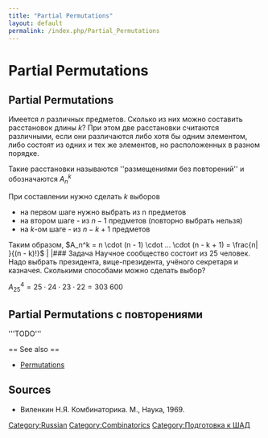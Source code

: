 ```yaml
---
title: "Partial Permutations"
layout: default
permalink: /index.php/Partial_Permutations
---
```


# Partial Permutations

## Partial Permutations
Имеется $n$ различных предметов. Сколько из них можно составить расстановок длины $k$? При этом две расстановки считаются различными, если они различаются либо хотя бы одним элементом, либо состоят из одних и тех же элементов, но расположенных в разном порядке.

Такие расстановки называются ''размещениями без повторений'' и обозначаются $A_n^k$


При составлении нужно сделать $k$ выборов 

- на первом шаге нужно выбрать из n предметов
- на втором шаге - из $n - 1$ предметов (повторно выбрать нельзя)
- на $k$-ом шаге - из $n - k + 1$ предметов

Таким образом, $A_n^k = n \cdot (n - 1) \cdot ... \cdot (n - k + 1) = \frac{n|  }{(n - k)!}$ | |### Задача
Научное сообщество состоит из 25 человек. Надо выбрать президента, вице-президента, учёного секретаря и казначея. Сколькими способами можно сделать выбор?

$A_{25}^4 = 25 \cdot 24 \cdot 23 \cdot 22 = 303 \ 600$

## Partial Permutations с повторениями

'''TODO'''


== See also == 
- [Permutations](Permutations)

## Sources
- Виленкин Н.Я. Комбинаторика. М., Наука, 1969.

[Category:Russian](Category_Russian)
[Category:Combinatorics](Category_Combinatorics)
[Category:Подготовка к ШАД](Category_Подготовка_к_ШАД)